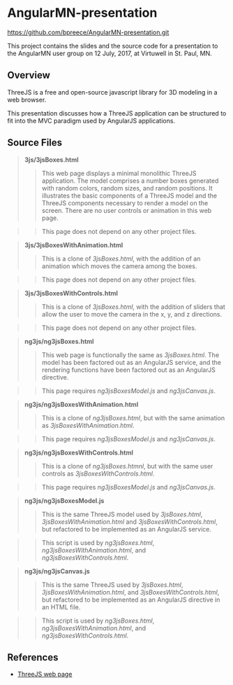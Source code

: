 # AngularMN-presentation

https://github.com/bpreece/AngularMN-presentation.git

This project contains the slides and the source code for a presentation to the AngularMN user group
on 12 July, 2017, at Virtuwell in St. Paul, MN.

## Overview

ThreeJS is a free and open-source javascript library for 3D modeling in a web browser.  

This presentation discusses how a ThreeJS application can be structured to fit into the MVC paradigm 
used by AngularJS applications.

## Source Files

> **3js/3jsBoxes.html**
>> This web page displays a minimal monolithic ThreeJS application.  The model comprises a number boxes 
>> generated with random colors, random sizes, and random positions.  It illustrates the basic 
>> components of a ThreeJS model and the ThreeJS components necessary to render a model on the screen.
>> There are no user controls or animation in this web page.

>> This page does not depend on any other project files.

> **3js/3jsBoxesWithAnimation.html**
>> This is a clone of *3jsBoxes.html*, with the addition of an animation which moves the camera among the 
>> boxes.

>> This page does not depend on any other project files.

> **3js/3jsBoxesWithControls.html**
>> This is a clone of *3jsBoxes.html*, with the addition of sliders that allow the user to move the camera in 
>> the x, y, and z directions.

>> This page does not depend on any other project files.

> **ng3js/ng3jsBoxes.html**
>> This web page is functionally the same as *3jsBoxes.html*. The model has been factored out as
>> an AngularJS service, and the rendering functions have been factored out as an AngularJS directive.

>> This page requires *ng3jsBoxesModel.js* and *ng3jsCanvas.js*.

> **ng3js/ng3jsBoxesWithAnimation.html**
>> This is a clone of *ng3jsBoxes.html*, but with the same animation as *3jsBoxesWithAnimation.html*.

>> This page requires *ng3jsBoxesModel.js* and *ng3jsCanvas.js*.

> **ng3js/ng3jsBoxesWithControls.html**
>> This is a clone of *ng3jsBoxes.htmnl*, but with the same user controls as *3jsBoxesWithControls.html*.

>> This page requires *ng3jsBoxesModel.js* and *ng3jsCanvas.js*.

> **ng3js/ng3jsBoxesModel.js**
>> This is the same ThreeJS model used by *3jsBoxes.html*, *3jsBoxesWithAnimation.html* and 
>> *3jsBoxesWithControls.html*, but refactored to be implemented as an AngularJS service.

>> This script is used by *ng3jsBoxes.html*, *ng3jsBoxesWithAnimation.html*, and 
>> *ng3jsBoxesWithControls.html*.

> **ng3js/ng3jsCanvas.js**
>> This is the same ThreeJS used by *3jsBoxes.html*, *3jsBoxesWithAnimation.html*, and 
>> *3jsBoxesWithControls.html*, but refactored to be implemented as an AngularJS directive in an HTML file.

>> This script is used by *ng3jsBoxes.html*, *ng3jsBoxesWithAnimation.html*, and 
>> *ng3jsBoxesWithControls.html*.

## References

* [ThreeJS web page](https://threejs.org)
